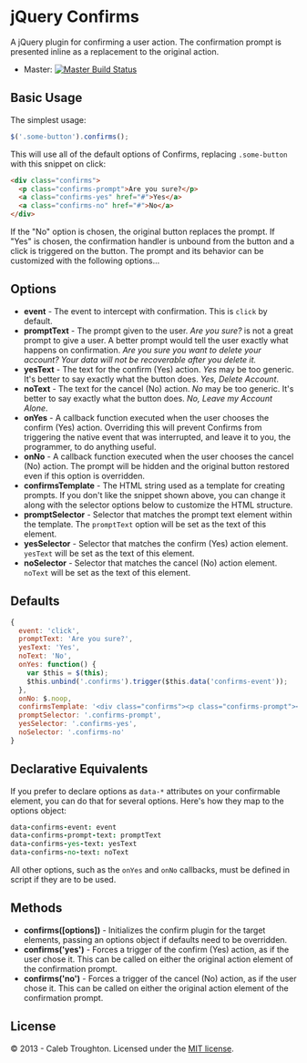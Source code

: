 # jQuery Confirms

A jQuery plugin for confirming a user action. The confirmation prompt is presented inline as a replacement to the original action.

- Master: [![Master Build Status](https://travis-ci.org/imakewebthings/jquery-confirms.png?branch=master)](https://travis-ci.org/imakewebthings/jquery-confirms)

## Basic Usage

The simplest usage:

```js
$('.some-button').confirms();
```

This will use all of the default options of Confirms, replacing `.some-button` with this snippet on click:

```html
<div class="confirms">
  <p class="confirms-prompt">Are you sure?</p>
  <a class="confirms-yes" href="#">Yes</a>
  <a class="confirms-no" href="#">No</a>
</div>
```

If the "No" option is chosen, the original button replaces the prompt. If "Yes" is chosen, the confirmation handler is unbound from the button and a click is triggered on the button. The prompt and its behavior can be customized with the following options...

## Options

- **event** - The event to intercept with confirmation. This is `click` by default.
- **promptText** - The prompt given to the user. *Are you sure?* is not a great prompt to give a user. A better prompt would tell the user exactly what happens on confirmation. *Are you sure you want to delete your account? Your data will not be recoverable after you delete it.*
- **yesText** - The text for the confirm (Yes) action. *Yes* may be too generic. It's better to say exactly what the button does. *Yes, Delete Account*.
- **noText** - The text for the cancel (No) action. *No* may be too generic. It's better to say exactly what the button does. *No, Leave my Account Alone*.
- **onYes** - A callback function executed when the user chooses the confirm (Yes) action. Overriding this will prevent Confirms from triggering the native event that was interrupted, and leave it to you, the programmer, to do anything useful.
- **onNo** - A callback function executed when the user chooses the cancel (No) action. The prompt will be hidden and the original button restored even if this option is overridden.
- **confirmsTemplate** - The HTML string used as a template for creating prompts. If you don't like the snippet shown above, you can change it along with the selector options below to customize the HTML structure.
- **promptSelector** - Selector that matches the prompt text element within the template. The `promptText` option will be set as the text of this element.
- **yesSelector** - Selector that matches the confirm (Yes) action element. `yesText` will be set as the text of this element.
- **noSelector** - Selector that matches the cancel (No) action element. `noText` will be set as the text of this element.

## Defaults

```js
{
  event: 'click',
  promptText: 'Are you sure?',
  yesText: 'Yes',
  noText: 'No',
  onYes: function() {
    var $this = $(this);
    $this.unbind('.confirms').trigger($this.data('confirms-event'));
  },
  onNo: $.noop,
  confirmsTemplate: '<div class="confirms"><p class="confirms-prompt"></p><a class="confirms-yes" href="#"></a><a class="confirms-no" href="#"></a></div>',
  promptSelector: '.confirms-prompt',
  yesSelector: '.confirms-yes',
  noSelector: '.confirms-no'
}
```

## Declarative Equivalents

If you prefer to declare options as `data-*` attributes on your confirmable element, you can do that for several options. Here's how they map to the options object:

```coffee
data-confirms-event: event
data-confirms-prompt-text: promptText
data-confirms-yes-text: yesText
data-confirms-no-text: noText
```

All other options, such as the `onYes` and `onNo` callbacks, must be defined in script if they are to be used.

## Methods

- **confirms([options])** - Initializes the confirm plugin for the target elements, passing an options object if defaults need to be overridden.
- **confirms('yes')** - Forces a trigger of the confirm (Yes) action, as if the user chose it. This can be called on either the original action element of the confirmation prompt.
- **confirms('no')** - Forces a trigger of the cancel (No) action, as if the user chose it. This can be called on either the original action element of the confirmation prompt.

## License

© 2013 - Caleb Troughton. Licensed under the [MIT license](http://opensource.org/licenses/MIT).